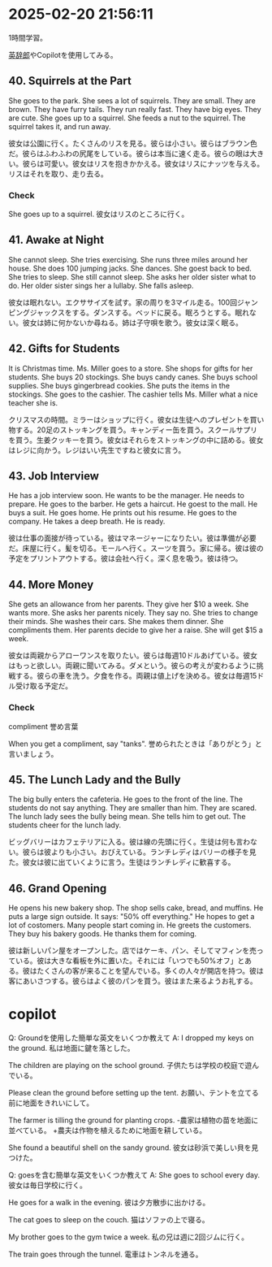 # 2025-02-20 21:56:11
1時間学習。

[英辞郎](https://eow.alc.co.jp/)やCopilotを使用してみる。

## 40. Squirrels at the Part
She goes to the park. She sees a lot of squirrels. They are small. They are brown. They have furry tails. They run really fast. They have big eyes. They are cute. She goes up to a squirrel. She feeds a nut to the squirrel. The squirrel takes it, and run away.

彼女は公園に行く。たくさんのリスを見る。彼らは小さい。彼らはブラウン色だ。彼らはふわふわの尻尾をしている。彼らは本当に速く走る。彼らの眼は大きい。彼らは可愛い。彼女はリスを抱きかかえる。彼女はリスにナッツを与える。リスはそれを取り、走り去る。

### Check
She goes up to a squirrel.
彼女はリスのところに行く。

## 41. Awake at Night
She cannot sleep. She tries exercising. She runs three miles around her house. She does 100 jumping jacks. She dances. She goest back to bed. She tries to sleep. She still cannot sleep. She asks her older sister what to do. Her older sister sings her a lullaby. She falls asleep.

彼女は眠れない。エクササイズを試す。家の周りを3マイル走る。100回ジャンピングジャックスをする。ダンスする。ベッドに戻る。眠ろうとする。眠れない。彼女は姉に何かないか尋ねる。姉は子守唄を歌う。彼女は深く眠る。

## 42. Gifts for Students
It is Christmas time. Ms. Miller goes to a store. She shops for gifts for her students. She buys 20 stockings. She buys candy canes. She buys school supplies. She buys gingerbread cookies. She puts the items in the stockings. She goes to the cashier. The cashier tells Ms. Miller what a nice teacher she is.

クリスマスの時間。ミラーはショップに行く。彼女は生徒へのプレゼントを買い物する。20足のストッキングを買う。キャンディー缶を買う。スクールサプリを買う。生姜クッキーを買う。彼女はそれらをストッキングの中に詰める。彼女はレジに向かう。レジはいい先生ですねと彼女に言う。

## 43. Job Interview
He has a job interview soon. He wants to be the manager. He needs to prepare. He goes to the barber. He gets a haircut. He goest to the mall. He buys a suit. He goes home. He prints out his resume. He goes to the company. He takes a deep breath. He is ready.

彼は仕事の面接が待っている。彼はマネージャーになりたい。彼は準備が必要だ。床屋に行く。髪を切る。モールへ行く。スーツを買う。家に帰る。彼は彼の予定をプリントアウトする。彼は会社へ行く。深く息を吸う。彼は待つ。

## 44. More Money
She gets an allowance from her parents. They give her $10 a week. She wants more. She asks her parents nicely. They say no. She tries to change their minds. She washes their cars. She makes them dinner. She compliments them. Her parents decide to give her a raise. She will get $15 a week.

彼女は両親からアローワンスを取りたい。彼らは毎週10ドルあげている。彼女はもっと欲しい。両親に聞いてみる。ダメという。彼らの考えが変わるように挑戦する。彼らの車を洗う。夕食を作る。両親は値上げを決める。彼女は毎週15ドル受け取る予定だ。

### Check
compliment
誉め言葉

When you get a compliment, say "tanks".
誉められたときは「ありがとう」と言いましょう。

## 45. The Lunch Lady and the Bully
The big bully enters the cafeteria. He goes to the front of the line. The students do not say anything. They are smaller than him. They are scared. The lunch lady sees the bully being mean. She tells him to get out. The students cheer for the lunch lady.

ビッグバリーはカフェテリアに入る。彼は線の先頭に行く。生徒は何も言わない。彼らは彼よりも小さい。おびえている。ランチレディはバリーの様子を見た。彼女は彼に出ていくように言う。生徒はランチレディに歓喜する。

## 46. Grand Opening
He opens his new bakery shop. The shop sells cake, bread, and muffins. He puts a large sign outside. It says: "50% off everything." He hopes to get a lot of costomers. Many people start coming in. He greets the customers. They buy his bakery goods. He thanks them for coming.

彼は新しいパン屋をオープンした。店ではケーキ、パン、そしてマフィンを売っている。彼は大きな看板を外に置いた。それには「いつでも50%オフ」とある。彼はたくさんの客が来ることを望んでいる。多くの人々が開店を持つ。彼は客にあいさつする。彼らはよく彼のパンを買う。彼はまた来るようお礼する。

# copilot

Q: Groundを使用した簡単な英文をいくつか教えて
A:
I dropped my keys on the ground.
私は地面に鍵を落とした。

The children are playing on the school ground.
子供たちは学校の校庭で遊んでいる。

Please clean the ground before setting up the tent.
お願い、テントを立てる前に地面をきれいにして。

The farmer is tilling the ground for planting crops.
-農家は植物の苗を地面に並べている。
+農夫は作物を植えるために地面を耕している。

She found a beautiful shell on the sandy ground.
彼女は砂浜で美しい貝を見つけた。

Q: goesを含む簡単な英文をいくつか教えて
A:
She goes to school every day.
彼女は毎日学校に行く。

He goes for a walk in the evening.
彼は夕方散歩に出かける。

The cat goes to sleep on the couch.
猫はソファの上で寝る。

My brother goes to the gym twice a week.
私の兄は週に2回ジムに行く。

The train goes through the tunnel.
電車はトンネルを通る。
